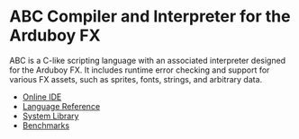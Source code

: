 # ABC Compiler and Interpreter for the Arduboy FX

ABC is a C-like scripting language with an associated interpreter designed for the Arduboy FX. It includes runtime error checking and support for various FX assets, such as sprites, fonts, strings, and arbitrary data.

- [Online IDE](https://tiberiusbrown.github.io/abc/)
- [Language Reference](docs/language.md)
- [System Library](docs/system.md)
- [Benchmarks](benchmarks/benchmarks.md)

